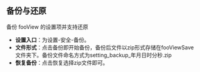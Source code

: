 ## 备份与还原
备份 fooView 的设置项并支持还原

* **设置入口**：为设置-安全-备份。
* **文件形式**：点击备份即开始备份，备份后文件以zip形式存储在fooViewSave文件夹下。备份文件命名方式为setting_backup_年月日时分秒.zip
* **恢复备份**：点击恢复选择zip文件即可。